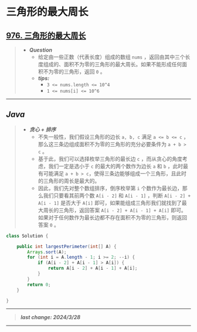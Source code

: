 # 三角形的最大周长

## [976. 三角形的最大周长](https://leetcode.cn/problems/largest-perimeter-triangle/)

> - ***Question***
>   - 给定由一些正数（代表长度）组成的数组 `nums` ，返回由其中三个长度组成的、面积不为零的三角形的最大周长。如果不能形成任何面积不为零的三角形，返回 `0` 。
>   - ***tips:***
>     - `3 <= nums.length <= 10^4`
>     - `1 <= nums[i] <= 10^6`

---

## *Java*

> - ***贪心 + 排序***
>   - 不失一般性，我们假设三角形的边长 `a, b, c` 满足 `a <= b <= c` ，那么这三条边组成面积不为零的三角形的充分必要条件为 `a + b > c` 。
>   - 基于此，我们可以选择枚举三角形的最长边 `c` ，而从贪心的角度考虑，我们一定是选小于 `c` 的最大的两个数作为边长 `a` 和 `b` ，此时最有可能满足 `a + b > c`，使得三条边能够组成一个三角形，且此时的三角形的周长是最大的。
>   - 因此，我们先对整个数组排序，倒序枚举第 `i` 个数作为最长边，那么我们只要看其前两个数 `A[i - 2]` 和 `A[i - 1]` ，判断 `A[i - 2] + A[i - 1]` 是否大于 `A[i]` 即可，如果能组成三角形我们就找到了最大周长的三角形，返回答案 `A[i - 2] + A[i - 1] + A[i]` 即可。如果对于任何数作为最长边都不存在面积不为零的三角形，则返回答案 `0` 。

```java
class Solution {

    public int largestPerimeter(int[] A) {
        Arrays.sort(A);
        for (int i = A.length - 1; i >= 2; --i) {
            if (A[i - 2] + A[i - 1] > A[i]) {
                return A[i - 2] + A[i - 1] + A[i];
            }
        }
        return 0;
    }

}
```

---

> ***last change: 2024/3/28***

---
